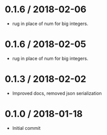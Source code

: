 0.1.6 / 2018-02-06
==================

  * rug in place of num for big integers.

0.1.6 / 2018-02-05
==================

  * rug in place of num for big integers.

0.1.3 / 2018-02-02
==================

  * Improved docs, removed json serialization

0.1.0 / 2018-01-18
==================

  * Initial commit
